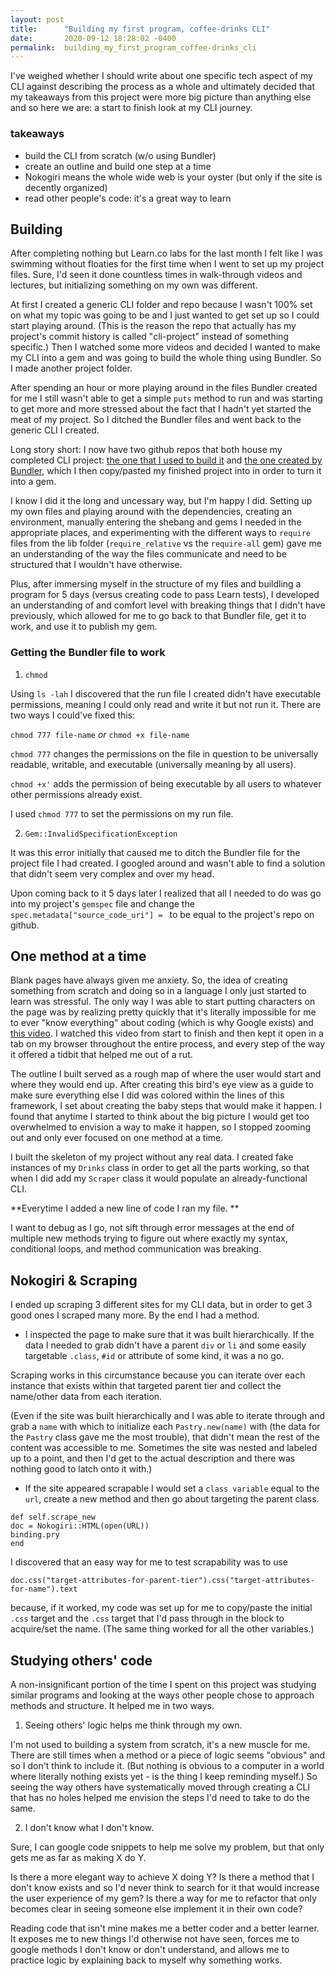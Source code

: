 ```yaml
---
layout: post
title:      "Building my first program, coffee-drinks CLI"
date:       2020-09-12 18:28:02 -0400
permalink:  building_my_first_program_coffee-drinks_cli
---
```



I've weighed whether I should write about one specific tech aspect of my CLI against describing the process as a whole and ultimately decided that my takeaways from this project were more big picture than anything else and so here we are: a start to finish look at my CLI journey.

### takeaways
* build the CLI from scratch (w/o using Bundler) 
* create an outline and build one step at a time
* Nokogiri means the whole wide web is your oyster (but only if the site is decently organized)
* read other people's code: it's a great way to learn


## Building

After completing nothing but Learn.co labs for the last month I felt like I was swimming without floaties for the first time when I went to set up my project files. Sure, I'd seen it done countless times in walk-through videos and lectures, but initializing something on my own was different. 

At first I created a generic CLI folder and repo because I wasn't 100% set on what my topic was going to be and I just wanted to get set up so I could start playing around. (This is the reason the repo that actually has my project's commit history is called "cli-project" instead of something specific.) Then I watched some more videos and decided I wanted to make my CLI into a gem and was going to build the whole thing using Bundler. So I made another project folder. 

After spending an hour or more playing around in the files Bundler created for me I still wasn't able to get a simple `puts` method to run and was starting to get more and more stressed about the fact that I hadn't yet started the meat of my project. So I ditched the Bundler files and went back to the generic CLI I created.

Long story short: I now have two github repos that both house my completed CLI project: [the one that I used to build it](https://github.com/saschakala/cli-project) and [the one created by Bundler](https://github.com/saschakala/coffee-drinks), which I then copy/pasted my finished project into in order to turn it into a gem.

I know I did it the long and uncessary way, but I'm happy I did. Setting up my own files and playing around with the dependencies, creating an environment, manually entering the shebang and gems I needed in the appropriate places, and experimenting with the different ways to `require` files from the lib folder (`require_relative` vs the `require-all` gem) gave me an understanding of the way the files communicate and need to be structured that I wouldn't have otherwise. 

Plus, after immersing myself in the structure of my files and buildling a program for 5 days (versus creating code to pass Learn tests), I developed an understanding of and comfort level with breaking things that I didn't have previously, which allowed for me to go back to that Bundler file, get it to work, and use it to publish my gem.

### Getting the Bundler file to work

1. `chmod` 

Using `ls -lah` I discovered that the run file I created didn't have executable permissions, meaning I could only read and write it but not run it. There are two ways I could've fixed this:

`chmod 777 file-name` *or* `chmod +x file-name`

`chmod 777` changes the permissions on the file in question to be universally readable, writable, and executable (universally meaning by all users). 

`chmod +x'` adds the permission of being executable by all users to whatever other permissions already exist.

I used `chmod 777` to set the permissions on my run file.


2. `Gem::InvalidSpecificationException`

It was this error initially that caused me to ditch the Bundler file for the project file I had created. I googled around and wasn't able to find a solution that didn't seem very complex and over my head. 

Upon coming back to it 5 days later I realized that all I needed to do was go into my project's `gemspec` file and change the `spec.metadata["source_code_uri"] = ` to be equal to the project's repo on github.



## One method at a time

Blank pages have always given me anxiety. So, the idea of creating something from scratch and doing so in a language I only just started to learn was stressful. The only way I was able to start putting characters on the page was by realizing pretty quickly that it's literally impossible for me to ever "know everything" about coding (which is why Google exists) and [this video](https://www.youtube.com/watch?time_continue=3190&v=_lDExWIhYKI&feature=emb_logo). I watched this video from start to finish and then kept it open in a tab on my browser throughout the entire process, and every step of the way it offered a tidbit that helped me out of a rut.

The outline I built served as a rough map of where the user would start and where they would end up. After creating this bird's eye view as a guide to make sure everything else I did was colored within the lines of this framework, I set about creating the baby steps that would make it happen. I found that anytime I started to think about the big picture I would get too overwhelmed to envision a way to make it happen, so I stopped zooming out and only ever focused on one method at a time.

I built the skeleton of my project without any real data. I created fake instances of my `Drinks` class in order to get all the parts working, so that when I did add my `Scraper` class it would populate an already-functional CLI.

**Everytime I added a new line of code I ran my file. **

I want to debug as I go, not sift through error messages at the end of multiple new methods trying to figure out where exactly my syntax, conditional loops, and method communication was breaking.



## Nokogiri & Scraping

I ended up scraping 3 different sites for my CLI data, but in order to get 3 good ones I scraped many more. By the end I had a method.

* I inspected the page to make sure that it was built hierarchically. If the data I needed to grab didn't have a parent `div` or `li` and some easily targetable `.class`, `#id` or attribute of some kind, it was a no go.

Scraping works in this circumstance because you can iterate over each instance that exists within that targeted parent tier and collect the name/other data from each iteration. 

(Even if the site was built hierarchically and I was able to iterate through and grab a `name` with which to initialize each `Pastry.new(name)` with (the data for the `Pastry` class gave me the most trouble), that didn't mean the rest of the content was accessible to me. Sometimes the site was nested and labeled up to a point, and then I'd get to the actual description and there was nothing good to latch onto it with.)

* If the site appeared scrapable I would set a `class variable` equal to the `url`, create a new method and then go about targeting the parent class. 

```
def self.scrape_new
doc = Nokogiri::HTML(open(URL))
binding.pry
end
```

I discovered that an easy way for me to test scrapability was to use

```
doc.css("target-attributes-for-parent-tier").css("target-attributes-for-name").text
```

because, if it worked, my code was set up for me to copy/paste the initial `.css` target and the `.css` target that I'd pass through in the block to acquire/set the name. (The same thing worked for all the other variables.)


## Studying others' code

A non-insignificant portion of the time I spent on this project was studying similar programs and looking at the ways other people chose to approach methods and structure. It helped me in two ways.

1. Seeing others' logic helps me think through my own.

I'm not used to building a system from scratch, it's a new muscle for me. There are still times when a method or a piece of logic seems "obvious" and so I don't think to include it. (But nothing is obvious to a computer in a world where literally nothing exists yet - is the thing I keep reminding myself.) So seeing the way others have systematically moved through creating a CLI that has no holes helped me envision the steps I'd need to take to do the same.

2. I don't know what I don't know. 

Sure, I can google code snippets to help me solve my problem, but that only gets me as far as making X do Y. 

Is there a more elegant way to achieve X doing Y? Is there a method that I don't know exists and so I'd never think to search for it that would increase the user experience of my gem? Is there a way for me to refactor that only becomes clear in seeing someone else implement it in their own code? 

Reading code that isn't mine makes me a better coder and a better learner. It exposes me to new things I'd otherwise not have seen, forces me to google methods I don't know or don't understand, and allows me to practice logic by explaining back to myself why something works.





